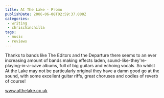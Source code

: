 ```yaml
---
title: At The Lake - Promo
publishDate: 2006-06-08T02:59:37.000Z
categories:
 - writing
 - chrischinchilla
tags: 
 - music 
 - reviews
---
```


Thanks to bands like The Editors and the Departure there seems to an ever increasing amount of bands making effects laden, sound-like-they're-playing-in-a-cave albums, full of big guitars and echoing vocals. So whilst At the Lake may not be particularly original they have a damn good go at the sound, with some excellent guitar riffs, great choruses and oodles of reverb of course!

<a href='https://www.atthelake.co.uk' target='_blank'>www.atthelake.co.uk</a>

